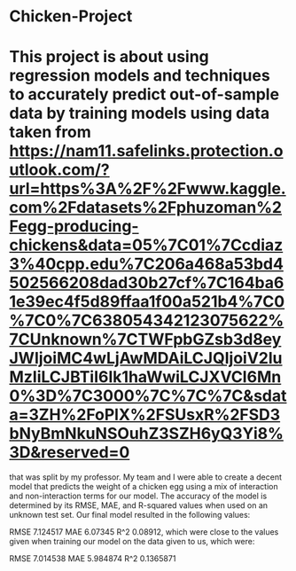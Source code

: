 # Chicken-Project

# This project is about using regression models and techniques to accurately predict out-of-sample data by training models using data taken from https://nam11.safelinks.protection.outlook.com/?url=https%3A%2F%2Fwww.kaggle.com%2Fdatasets%2Fphuzoman%2Fegg-producing-chickens&data=05%7C01%7Ccdiaz3%40cpp.edu%7C206a468a53bd4502566208dad30b27cf%7C164ba61e39ec4f5d89ffaa1f00a521b4%7C0%7C0%7C638054342123075622%7CUnknown%7CTWFpbGZsb3d8eyJWIjoiMC4wLjAwMDAiLCJQIjoiV2luMzIiLCJBTiI6Ik1haWwiLCJXVCI6Mn0%3D%7C3000%7C%7C%7C&sdata=3ZH%2FoPlX%2FSUsxR%2FSD3bNyBmNkuNSOuhZ3SZH6yQ3Yi8%3D&reserved=0
that was split by my professor. My team and I were able to create a decent model that predicts the weight of a chicken egg using a mix of interaction and non-interaction terms for our model. The accuracy of the model is determined by its RMSE, MAE, and R-squared values when used on an unknown test set. Our final model resulted in the following values:

RMSE    7.124517
MAE     6.07345
R^2     0.08912,
which were close to the values given when training our model on the data given to us, which were:

RMSE    7.014538
MAE     5.984874
R^2     0.1365871
